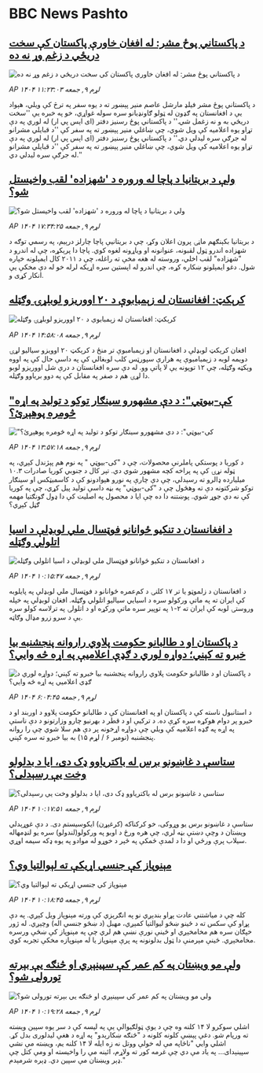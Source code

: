 # BBC News Pashto## [د پاکستاني پوځ مشر: له افغان خاورې پاکستان کې سخت دریځي د زغم وړ نه ده](https://www.bbc.com/pashto/articles/c8674z58zqno?at_medium=RSS&at_campaign=rss?at_campaign=githubrss)![د پاکستاني پوځ مشر: له افغان خاورې پاکستان کې سخت دریځي د زغم وړ نه ده](https://ichef.bbci.co.uk/ace/ws/240/cpsprodpb/7e9d/live/712ca590-b647-11f0-ba75-093eca1ac29b.png)_AP ۱۴۰۴ لړم ۹, جمعه ۱۱:۲۳:۰۳_د پاکستاني پوځ مشر فیلډ مارشل عاصم منیر پېښور ته د یوه سفر په ترڅ کې ویلي، هېواد یې د افغانستان په ګډون له ټولو ګاونډیانو سره سوله غواړي، خو په خبره یې ''سخت دریځي به و نه زغمل شي.''
د پاکستاني پوځ رسنیز دفتر (ای اېس پي ار) له لوري په دې تړاو یوه اعلامیه کې ویل شوي، چې ښاغلي منیر پېښور ته په سفر کې ''د قبایلي مشرانو له جرګې سره لیدلي دي.''
د پاکستاني پوځ رسنیز دفتر (ای اېس پي ار) له لوري په دې تړاو یوه اعلامیه کې ویل شوي، چې ښاغلي منیر پېښور ته په سفر کې ''د قبایلي مشرانو له جرګې سره لیدلي دي.''## [ولې د بریتانیا د پاچا له وروره د 'شهزاده' لقب واخیستل شو؟](https://www.bbc.com/pashto/articles/cy9pn9xjwx1o?at_medium=RSS&at_campaign=rss?at_campaign=githubrss)![ولې د بریتانیا د پاچا له وروره د 'شهزاده' لقب واخیستل شو؟](https://ichef.bbci.co.uk/ace/ws/240/cpsprodpb/a57a/live/afe4c840-b65f-11f0-b2a1-6f537f66f9aa.jpg)_AP ۱۴۰۴ لړم ۹, جمعه ۱۷:۳۴:۲۵_د بریتانیا بکېنګهم ماڼۍ پرون اعلان وکړ، چې د بریتانیې پاچا چارلز درېیم، په رسمي توګه د شهزاده اندرو ټول لقبونه، عنوانونه او ویاړونه لغوه کوي.
پاچا دا  پرېکړه، چې له اندرو د "شهزاده" لقب اخلي، وروسته له هغه مخې ته راغله، چې د ۲۰۱۱ کال ایمېلونه خپاره شول. دغو ایمېلونو  ښکاره کړه، چې اندرو له اپستین سره اړیکه لرله خو له دې مخکې یې انکار کړی و.## [کرېکټ: افغانستان له زېمبابوې د ۲۰ اووریزو لوبلړۍ وګټله](https://www.bbc.com/pashto/articles/cq83elljxnpo?at_medium=RSS&at_campaign=rss?at_campaign=githubrss)![کرېکټ: افغانستان له زېمبابوې د ۲۰ اووریزو لوبلړۍ وګټله](https://ichef.bbci.co.uk/ace/ws/240/cpsprodpb/ce79/live/691831e0-b669-11f0-bb84-5d792dcc8544.jpg)_AP ۱۴۰۴ لړم ۹, جمعه ۱۴:۵۸:۰۸_افغان کرېکټ لوبډلې د افغانستان او زېمبامبوې تر منځ د کرېکټ ۲۰ اوویزو سیالیو لړۍ دویمه لوبه د زېمبامبوې په هرارې سپورټس کلب لوبغالي کې  په داسې حال کې په اووه وېکټه وګټله، چې ۱۲ توپونه یې لا پاتې وو. له دې سره افغانستان د درې شل اووریزو لوبو دا لړۍ هم د صفر په مقابل کې په دوو بریاوو وګټله.## ["کې-بیوټي": د دې مشهورو سینګار توکو د تولید په اړه څومره پوهېږئ؟](https://www.bbc.com/pashto/articles/ckgz6jg6x0ko?at_medium=RSS&at_campaign=rss?at_campaign=githubrss)!["کې-بیوټي": د دې مشهورو سینګار توکو د تولید په اړه څومره پوهېږئ؟](https://ichef.bbci.co.uk/ace/ws/240/cpsprodpb/414c/live/a1c3dc00-b589-11f0-b2a1-6f537f66f9aa.jpg)_AP ۱۴۰۴ لړم ۹, جمعه ۱۳:۵۷:۱۸_د کوریا د پوستکي پاملرنې محصولات، چې د "کی-بیوټي " په نوم هم پېژندل کېږي، په ټوله نړۍ کې په پراخه کچه مشهور شوي دي.
تېر کال د جنوبي کوریا صادرات ۱۰.۳ میلیارده ډالرو ته رسېدلي، چې دې چارې په نورو هېوادونو کې د کاسمیټکس او سینګار توکو شرکتونه دې ته وهڅول چې د "کی-بیوټي" په بڼه داسې تولید پیل کړي، چې په کوریا کې نه دي جوړ شوي.
پوښتنه دا ده چې ایا د محصول په اصليت کې دا ډول ګونګتیا مهمه ګڼل کېږي؟## [د افغانستان د تنکیو ځوانانو فوټسال ملي لوبډلې د اسیا اتلولي وګټله](https://www.bbc.com/pashto/articles/czjpvwdrkplo?at_medium=RSS&at_campaign=rss?at_campaign=githubrss)![د افغانستان د تنکیو ځوانانو فوټسال ملي لوبډلې د اسیا اتلولي وګټله](https://ichef.bbci.co.uk/ace/ws/240/cpsprodpb/64e4/live/2769f390-b5f7-11f0-b163-2f69aeab903c.jpg)_AP ۱۴۰۴ لړم ۹, جمعه ۱۰:۱۵:۴۷_د افغانستان د زلموټو یا تر ۱۷ کلنۍ د کم‌عمره ځوانانو د فوټسال ملي لوبډلې په پایلوبه کې ایران ته په ماتې ورکولو سره د اسیايي سیالیو اتلولي وګټله.
افغان لوبډلې په خپله وروستۍ لوبه کې ایران ته ۲-۱ په توپير سره ماتې ورکړه او د اتلولۍ په ترلاسه کولو سره یې د سرو زرو مډال وګاټه.## [د پاکستان او د طالبانو حکومت پلاوي راروانه پنجشنبه بیا خبرو ته کېني؛ دواړه لوري د ګډې اعلامیې په اړه څه وايي؟](https://www.bbc.com/pashto/articles/cvg4q5xwn96o?at_medium=RSS&at_campaign=rss?at_campaign=githubrss)![د پاکستان او د طالبانو حکومت پلاوي راروانه پنجشنبه بیا خبرو ته کېني؛ دواړه لوري د ګډې اعلامیې په اړه څه وايي؟](https://ichef.bbci.co.uk/ace/ws/240/cpsprodpb/3fd6/live/fd3686f0-b60b-11f0-ba75-093eca1ac29b.jpg)_AP ۱۴۰۴ لړم ۹, جمعه ۶:۰۴:۴۵_د استانبول ناسته کې د پاکستان او په افغانستان کې د طالبانو حکومت پلاوو د اوربند او د خبرو پر دوام هوکړه سره کړې ده.
د ترکیې او د قطر د بهرنیو چارو وزارتونو د دې ناستې په اړه په ګډه اعلامیه کې ویلي چې دواړه اړخونه پر دې هم سلا شوي چې را روانه پنجشنبه (نومبر ۶ / لړم ۱۵) به بیا خبرو ته سره کېني.## [ ستاسې د غاښونو برس له باکتریاوو ډک دی، ایا د بدلولو وخت یې رسېدلی؟](https://www.bbc.com/pashto/articles/c2019kv45pxo?at_medium=RSS&at_campaign=rss?at_campaign=githubrss)![ ستاسې د غاښونو برس له باکتریاوو ډک دی، ایا د بدلولو وخت یې رسېدلی؟](https://ichef.bbci.co.uk/ace/ws/240/cpsprodpb/2f66/live/fc700ec0-b3ff-11f0-b2a1-6f537f66f9aa.jpg)_AP ۱۴۰۴ لړم ۹, جمعه ۱۰:۱۷:۵۱_ستاسې د غاښونو برس یو وړوکی، خو کرکناکه (کرغېړن) ایکوسیستم دی.
د دې غوړېدلي وېښتان د وچې دښتې بڼه لري، چې هره ورځ د اوبو په ورکولو(لندولو)  سره یو لنډمهاله سیلاب پرې ورځي او دا د لمدې ځمکې په څېر د خوړو له موادو په یوه ډکه سیمه اوړي.## [ مېنوپاز کې جنسي اړيکې ته لېوالتيا وي؟](https://www.bbc.com/pashto/articles/cddr39n2p67o?at_medium=RSS&at_campaign=rss?at_campaign=githubrss)![ مېنوپاز کې جنسي اړيکې ته لېوالتيا وي؟](https://ichef.bbci.co.uk/ace/ws/240/cpsprodpb/bbd1/live/620400e0-b3fe-11f0-b2a1-6f537f66f9aa.jpg)_AP ۱۴۰۴ لړم ۹, جمعه ۱۰:۱۸:۴۵_کله چې د میاشتني عادت پړاو بندېږي نو په انګرېزي کې ورته مېنوپاز ویل کېږي. په دې پړاو کې سکس ته د ځینو ښځو لیوالتیا کمېږي، مهبل (د ښځو جنسي اله) وچېږي. له ژور خپګان سره هم مخامخېږي او ځینې نورې نښې هم لري چې په مېنوپاز کې ښځې ورسره مخامخېږي.
ځینې مېرمنې دا ټول بدلونونه په پرې مېنوپاز یا له مېنوپازه مخکې تجربه کوي.## [ولې مو ویښتان په کم عمر کې سپینېږي او څنګه یې بېرته تورولی شو؟](https://www.bbc.com/pashto/articles/cy5qw47q3ddo?at_medium=RSS&at_campaign=rss?at_campaign=githubrss)![ولې مو ویښتان په کم عمر کې سپینېږي او څنګه یې بېرته تورولی شو؟](https://ichef.bbci.co.uk/ace/ws/240/cpsprodpb/a939/live/c0e77520-ad18-11f0-ba75-093eca1ac29b.jpg)_AP ۱۴۰۴ لړم ۹, جمعه ۱۰:۱۹:۲۸_اشلي سوکرو لا ۱۴ کلنه وه چې د یوې ټولګیوالې یې په لیسه کې د سر یوه سپین ویښته ته ورپام شو. دغې پېښې کلونه کلونه د "څنګه ښکارېدو" په اړه د هغې لیدلوری بدل کړ.
اشلي وايي "ناڅاپه مې له خولې ووتل نه زه ایله لا ۱۴ کلنه یم،‌ ویښته مې نشي سپینېدای... په یاد مې دي‌ چې غرمه کور ته ولاړم،‌ ائینه مې را واخیسته او ومې کتل چې ډېر ویښتان مې سپین دي. ډېره شرمېدم."